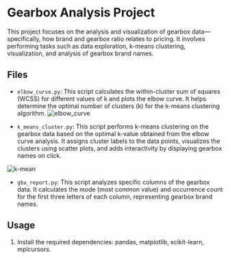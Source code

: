 # Gearbox Analysis Project

This project focuses on the analysis and visualization of gearbox data—specifically, how brand and gearbox ratio relates to pricing. It involves performing tasks such as data exploration, k-means clustering, visualization, and analysis of gearbox brand names.

## Files

- `elbow_curve.py`: This script calculates the within-cluster sum of squares (WCSS) for different values of k and plots the elbow curve. It helps determine the optimal number of clusters (k) for the k-means clustering algorithm.
![elbow_curve](https://user-images.githubusercontent.com/79073281/236025771-3b2bdf5f-040f-4c55-bd7b-9f357e2b3039.png)

- `k_means_cluster.py`: This script performs k-means clustering on the gearbox data based on the optimal k-value obtained from the elbow curve analysis. It assigns cluster labels to the data points, visualizes the clusters using scatter plots, and adds interactivity by displaying gearbox names on click.

![k-mean](https://user-images.githubusercontent.com/79073281/236025895-5a70bb36-6429-4a0b-bce7-da89f3f1d9dc.png)

- `gbx_report.py`: This script analyzes specific columns of the gearbox data. It calculates the mode (most common value) and occurrence count for the first three letters of each column, representing gearbox brand names.

## Usage

1. Install the required dependencies: pandas, matplotlib, scikit-learn, mplcursors.

